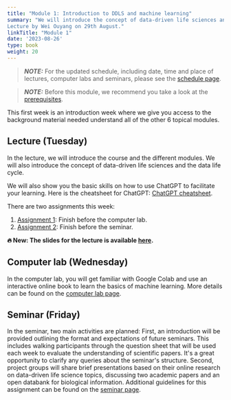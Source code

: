 ```yaml
---
title: "Module 1: Introduction to DDLS and machine learning"
summary: "We will introduce the concept of data-driven life sciences and the data life cycle, the course and the different modules, and some basics about using ChatGPT. 
Lecture by Wei Ouyang on 29th August."
linkTitle: "Module 1"
date: '2023-08-26'
type: book
weight: 20
---
```

> **_NOTE:_**  For the updated schedule, including date, time and place of lectures, computer labs and seminars, please see the [schedule page](../schedule).

> **_NOTE:_** Before this module, we recommend you take a look at the [prerequisites](../prerequisites/).


This first week is an introduction week where we give you access to the background material needed understand all of the other 6 topical modules.

## Lecture (Tuesday)


In the lecture, we will introduce the course and the different modules. We will also introduce the concept of data-driven life sciences and the data life cycle.

We will also show you the basic skills on how to use ChatGPT to facilitate your learning. Here is the cheatsheet for ChatGPT: [ChatGPT cheatsheet](/uploads/ChatGPT-Cheat-Sheet.pdf).

There are two assignments this week:
 1. [Assignment 1](./assignment-1): Finish before the computer lab.
 2. [Assignment 2](./assignment-2): Finish before the seminar.

**🔥 New: The slides for the lecture is available [here](/uploads/Lecture-DDLS-Course-Module-1.pptx.pdf).**
## Computer lab (Wednesday)

In the computer lab, you will get familiar with Google Colab and use an interactive online book to learn the basics of machine learning. More details can be found on the [computer lab page](./lab).

## Seminar (Friday)

In the seminar, two main activities are planned: First, an introduction will be provided outlining the format and expectations of future seminars. This includes walking participants through the question sheet that will be used each week to evaluate the understanding of scientific papers. It's a great opportunity to clarify any queries about the seminar's structure. Second, project groups will share brief presentations based on their online research on data-driven life science topics, discussing two academic papers and an open databank for biological information. Additional guidelines for this assignment can be found on the [seminar page](./seminar).